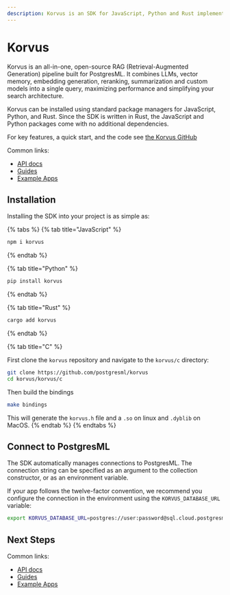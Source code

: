 ```yaml
---
description: Korvus is an SDK for JavaScript, Python and Rust implements common use cases and PostgresML connection management.
---
```


# Korvus

Korvus is an all-in-one, open-source RAG (Retrieval-Augmented Generation) pipeline built for PostgresML. It combines LLMs, vector memory, embedding generation, reranking, summarization and custom models into a single query, maximizing performance and simplifying your search architecture.

Korvus can be installed using standard package managers for JavaScript, Python, and Rust. Since the SDK is written in Rust, the JavaScript and Python packages come with no additional dependencies.

For key features, a quick start, and the code see [the Korvus GitHub](https://github.com/postgresml/korvus)

Common links:
- [API docs](api/)
- [Guides](guides/)
- [Example Apps](example-apps/)

## Installation

Installing the SDK into your project is as simple as:

{% tabs %}
{% tab title="JavaScript" %}
```bash
npm i korvus
```
{% endtab %}

{% tab title="Python" %}
```bash
pip install korvus
```
{% endtab %}

{% tab title="Rust" %}
```bash
cargo add korvus
```
{% endtab %}

{% tab title="C" %}

First clone the `korvus` repository and navigate to the `korvus/c` directory:
```bash
git clone https://github.com/postgresml/korvus
cd korvus/korvus/c
```

Then build the bindings
```bash
make bindings
```

This will generate the `korvus.h` file and a `.so` on linux and `.dyblib` on MacOS.
{% endtab %}
{% endtabs %}

## Connect to PostgresML

The SDK automatically manages connections to PostgresML. The connection string can be specified as an argument to the collection constructor, or as an environment variable.

If your app follows the twelve-factor convention, we recommend you configure the connection in the environment using the `KORVUS_DATABASE_URL` variable:

```bash
export KORVUS_DATABASE_URL=postgres://user:password@sql.cloud.postgresml.org:6432/korvus_database
```

## Next Steps

Common links:
- [API docs](api/)
- [Guides](guides/)
- [Example Apps](example-apps/)
